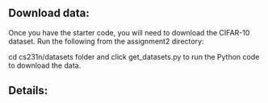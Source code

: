## Download data: 
Once you have the starter code, you will need to download the CIFAR-10 dataset. Run the following from the assignment2 directory:

cd cs231n/datasets folder and click get_datasets.py to run the Python code to download the data.

## Details:
